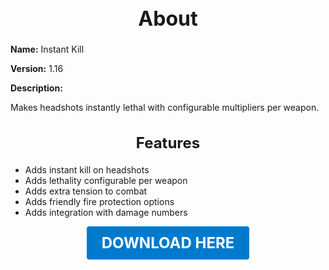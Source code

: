 <h1 style="text-align:center; font-size:2rem; font-weight:bold;">About</h1>

**Name:**
Instant Kill

**Version:**
1.16

**Description:**

Makes headshots instantly lethal with configurable multipliers per weapon.

<h2 style="text-align:center; font-size:1.5rem; font-weight:bold;">Features</h2>

- Adds instant kill on headshots
- Adds lethality configurable per weapon
- Adds extra tension to combat
- Adds friendly fire protection options
- Adds integration with damage numbers





<p align="center"><a href="https://github.com/LiliaFramework/Modules/raw/refs/heads/gh-pages/instakill.zip" style="display:inline-block;padding:12px 24px;font-size:1.5rem;font-weight:bold;text-decoration:none;color:#fff;background-color:var(--md-primary-fg-color,#007acc);border-radius:4px;">DOWNLOAD HERE</a></p>